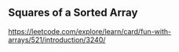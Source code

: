 ## Squares of a Sorted Array
https://leetcode.com/explore/learn/card/fun-with-arrays/521/introduction/3240/
